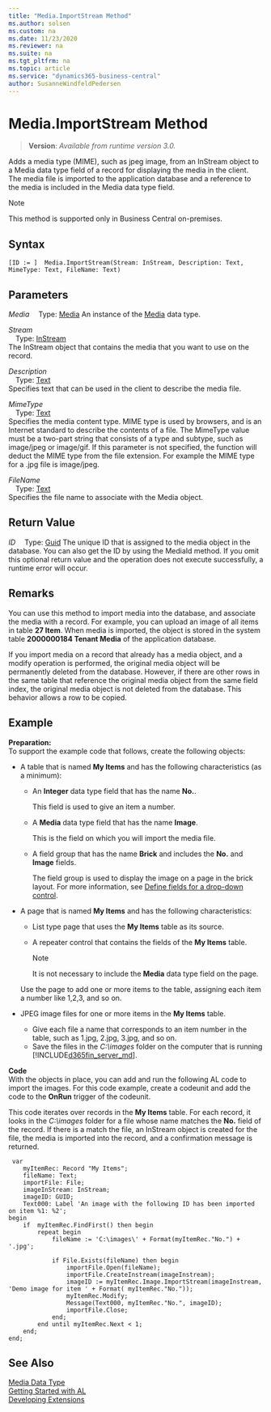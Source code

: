 ```yaml
---
title: "Media.ImportStream Method"
ms.author: solsen
ms.custom: na
ms.date: 11/23/2020
ms.reviewer: na
ms.suite: na
ms.tgt_pltfrm: na
ms.topic: article
ms.service: "dynamics365-business-central"
author: SusanneWindfeldPedersen
---
```

[//]: # (START>DO_NOT_EDIT)
[//]: # (IMPORTANT:Do not edit any of the content between here and the END>DO_NOT_EDIT.)
[//]: # (Any modifications should be made in the .xml files in the ModernDev repo.)
# Media.ImportStream Method
> **Version**: _Available from runtime version 3.0._

Adds a media type (MIME), such as jpeg image, from an InStream object to a Media data type field of a record for displaying the media in the client. The media file is imported to the application database and a reference to the media is included in the Media data type field.

> [!NOTE]
> This method is supported only in Business Central on-premises.

## Syntax
```
[ID := ]  Media.ImportStream(Stream: InStream, Description: Text, MimeType: Text, FileName: Text)
```
## Parameters
*Media*
&emsp;Type: [Media](media-data-type.md)
An instance of the [Media](media-data-type.md) data type.

*Stream*  
&emsp;Type: [InStream](../instream/instream-data-type.md)  
The InStream object that contains the media that you want to use on the record.
        
*Description*  
&emsp;Type: [Text](../text/text-data-type.md)  
Specifies text that can be used in the client to describe the media file.
        
*MimeType*  
&emsp;Type: [Text](../text/text-data-type.md)  
Specifies the media content type. MIME type is used by browsers, and is an Internet standard to describe the contents of a file. The MimeType value must be a two-part string that consists of a type and subtype, such as image/jpeg or image/gif. If this parameter is not specified, the function will deduct the MIME type from the file extension. For example the MIME type for a .jpg file is image/jpeg.
        
*FileName*  
&emsp;Type: [Text](../text/text-data-type.md)  
Specifies the file name to associate with the Media object.  


## Return Value
*ID*
&emsp;Type: [Guid](../guid/guid-data-type.md)
The unique ID that is assigned to the media object in the database. You can also get the ID by using the MediaId method. If you omit this optional return value and the operation does not execute successfully, a runtime error will occur.  


[//]: # (IMPORTANT: END>DO_NOT_EDIT)

## Remarks  
 You can use this method to import media into the database, and associate the media with a record. For example, you can upload an image of all items in table **27 Item**. When media is imported, the object is stored in the system table **2000000184 Tenant Media** of the application database.  

If you import media on a record that already has a media object, and a modify operation is performed, the original media object will be permanently deleted from the database. However, if there are other rows in the same table that reference the original media object from the same field index, the original media object is not deleted from the database. This behavior allows a row to be copied.

## Example  
**Preparation:**   
To support the example code that follows, create the following objects:

- A table that is named **My Items** and has the following characteristics (as a minimum):
  - An **Integer** data type field that has the name **No.**.

    This field is used to give an item a number.
  - A **Media** data type field that has the name **Image**.

    This is the field on which you will import the media file.
  - A field group that has the name **Brick** and includes the **No.** and **Image** fields.

      The field group is used to display the image on a page in the brick layout. For more information, see [Define fields for a drop-down control](../../devenv-field-groups.md).
- A page that is named **My Items** and has the following characteristics:

  -   List type page that uses the **My Items** table as its source.
  -   A repeater control that contains the fields of the **My Items** table.

      >[!NOTE]
      >It is not necessary to include the **Media** data type field on the page.

  Use the page to add one or more items to the table, assigning each item a number like 1,2,3, and so on.

- JPEG image files for one or more items in the **My Items** table.
  -   Give each file a name that corresponds to an item number in the table, such as 1.jpg, 2.jpg, 3.jpg, and so on.
  -   Save the files in the *C:\images* folder on the computer that is running [!INCLUDE[d365fin_server_md](../../includes/d365fin_server_md.md)].

**Code**  
With the objects in place, you can add and run the following AL code to import the images. For this code example, create a codeunit and add the code to the **OnRun** trigger of the codeunit.

This code iterates over records in the **My Items** table. For each record, it looks in the *C:\\images* folder for a file whose name matches the **No.** field of the record. If there is a match the file, an InStream object is created for the file, the media is imported into the record, and a confirmation message is returned.

```al
 var
    myItemRec: Record "My Items";
    fileName: Text;
    importFile: File;
    imageInStream: InStream;
    imageID: GUID;
    Text000: Label 'An image with the following ID has been imported on item %1: %2';
begin
    if  myItemRec.FindFirst() then begin  
        repeat begin
            fileName := 'C:\images\' + Format(myItemRec."No.") + '.jpg';  
    
            if File.Exists(fileName) then begin  
                importFile.Open(fileName);  
                importFile.CreateInstream(imageInstream);  
                imageID := myItemRec.Image.ImportStream(imageInstream, 'Demo image for item ' + Format( myItemRec."No."));  
                myItemRec.Modify;  
                Message(Text000, myItemRec."No.", imageID);  
                importFile.Close;
            end;  
        end until myItemRec.Next < 1;  
    end;  
end;
```  

## See Also
[Media Data Type](media-data-type.md)  
[Getting Started with AL](../../devenv-get-started.md)  
[Developing Extensions](../../devenv-dev-overview.md)